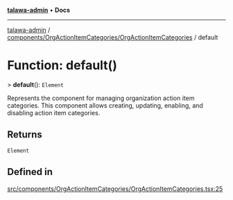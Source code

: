 [**talawa-admin**](../../../../README.md) • **Docs**

***

[talawa-admin](../../../../modules.md) / [components/OrgActionItemCategories/OrgActionItemCategories](../README.md) / default

# Function: default()

\> **default**(): `Element`

Represents the component for managing organization action item categories.
This component allows creating, updating, enabling, and disabling action item categories.

## Returns

`Element`

## Defined in

[src/components/OrgActionItemCategories/OrgActionItemCategories.tsx:25](https://github.com/PalisadoesFoundation/talawa-admin/blob/7496bb3a4c3730e7e3caee73f8bf91c3031e4ae6/src/components/OrgActionItemCategories/OrgActionItemCategories.tsx#L25)
